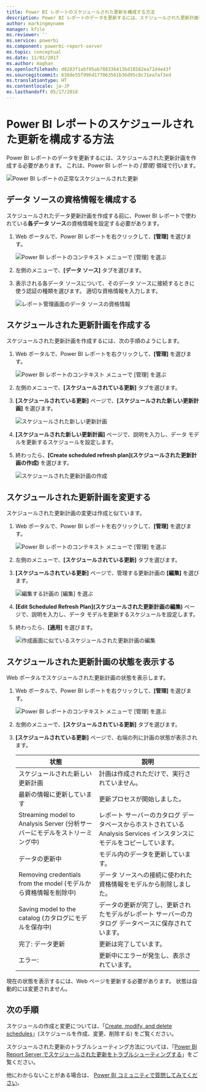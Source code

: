 ```yaml
---
title: Power BI レポートのスケジュールされた更新を構成する方法
description: Power BI レポートのデータを更新するには、スケジュールされた更新計画を作成する必要があります。
author: markingmyname
manager: kfile
ms.reviewer: ''
ms.service: powerbi
ms.component: powerbi-report-server
ms.topic: conceptual
ms.date: 11/01/2017
ms.author: maghan
ms.openlocfilehash: d8283f1abf05ab788336413bd18582ea71d4e43f
ms.sourcegitcommit: 638de55f996d177063561b36d95c8c71ea7af3ed
ms.translationtype: HT
ms.contentlocale: ja-JP
ms.lasthandoff: 05/17/2018
---
```

# <a name="how-to-configure-power-bi-report-scheduled-refresh"></a>Power BI レポートのスケジュールされた更新を構成する方法
Power BI レポートのデータを更新するには、スケジュールされた更新計画を作成する必要があります。 これは、Power BI レポートの *[管理]* 領域で行います。

![Power BI レポートの正常なスケジュールされた更新](media/configure-scheduled-refresh/scheduled-refresh-success.png)

## <a name="configure-data-source-credentials"></a>データ ソースの資格情報を構成する
スケジュールされたデータ更新計画を作成する前に、Power BI レポートで使われている**各データ ソース**の資格情報を設定する必要があります。

1. Web ポータルで、Power BI レポートを右クリックして、**[管理]** を選びます。
   
    ![Power BI レポートのコンテキスト メニューで [管理] を選ぶ](media/configure-scheduled-refresh/manage-power-bi-report.png)
2. 左側のメニューで、**[データ ソース]** タブを選びます。
3. 表示される各データ ソースについて、そのデータ ソースに接続するときに使う認証の種類を選びます。 適切な資格情報を入力します。
   
    ![レポート管理画面のデータ ソースの資格情報](media/configure-scheduled-refresh/data-source-credentials.png)

## <a name="creating-a-schedule-refresh-plan"></a>スケジュールされた更新計画を作成する
スケジュールされた更新計画を作成するには、次の手順のようにします。

1. Web ポータルで、Power BI レポートを右クリックして、**[管理]** を選びます。
   
    ![Power BI レポートのコンテキスト メニューで [管理] を選ぶ](media/configure-scheduled-refresh/manage-power-bi-report.png)
2. 左側のメニューで、**[スケジュールされている更新]** タブを選びます。
3. **[スケジュールされている更新]** ページで、**[スケジュールされた新しい更新計画]** を選びます。
   
    ![スケジュールされた新しい更新計画](media/configure-scheduled-refresh/new-scheduled-refresh-plan.png)
4. **[スケジュールされた新しい更新計画]** ページで、説明を入力し、データ モデルを更新するスケジュールを設定します。
5. 終わったら、**[Create scheduled refresh plan]\(スケジュールされた更新計画の作成\)** を選びます。
   
    ![スケジュールされた更新計画の作成](media/configure-scheduled-refresh/create-scheduled-refresh-plan.png)

## <a name="modifying-a-schedule-refresh-plan"></a>スケジュールされた更新計画を変更する
スケジュールされた更新計画の変更は作成と似ています。

1. Web ポータルで、Power BI レポートを右クリックして、**[管理]** を選びます。
   
    ![Power BI レポートのコンテキスト メニューで [管理] を選ぶ](media/configure-scheduled-refresh/manage-power-bi-report.png)
2. 左側のメニューで、**[スケジュールされている更新]** タブを選びます。
3. **[スケジュールされている更新]** ページで、管理する更新計画の **[編集]** を選びます。
   
    ![編集する計画の [編集] を選ぶ](media/configure-scheduled-refresh/edit-scheduled-refresh-plan.png)
4. **[Edit Scheduled Refresh Plan]\(スケジュールされた更新計画の編集\)** ページで、説明を入力し、データ モデルを更新するスケジュールを設定します。
5. 終わったら、**[適用]** を選びます。
   
    ![作成画面に似ているスケジュールされた更新計画の編集](media/configure-scheduled-refresh/edit-scheduled-refresh-plan-page.png)

## <a name="viewing-the-status-of-schedule-refresh-plan"></a>スケジュールされた更新計画の状態を表示する
Web ポータルでスケジュールされた更新計画の状態を表示します。

1. Web ポータルで、Power BI レポートを右クリックして、**[管理]** を選びます。
   
    ![Power BI レポートのコンテキスト メニューで [管理] を選ぶ](media/configure-scheduled-refresh/manage-power-bi-report.png)
2. 左側のメニューで、**[スケジュールされている更新]** タブを選びます。
3. **[スケジュールされている更新]** ページで、右端の列に計画の状態が表示されます。
   
   | **状態** | **説明** |
   | --- | --- |
   | スケジュールされた新しい更新計画 |計画は作成されただけで、実行されていません。 |
   | 最新の情報に更新しています |更新プロセスが開始しました。 |
   | Streaming model to Analysis Server \(分析サーバーにモデルをストリーミング中\) |レポート サーバーのカタログ データベースからホストされている Analysis Services インスタンスにモデルをコピーしています。 |
   | データの更新中 |モデル内のデータを更新しています。 |
   | Removing credentials from the model \(モデルから資格情報を削除中\) |データ ソースへの接続に使われた資格情報をモデルから削除しました。 |
   | Saving model to the catalog \(カタログにモデルを保存中\) |データの更新が完了し、更新されたモデルがレポート サーバーのカタログ データベースに保存されています。 |
   | 完了: データ更新 |更新は完了しています。 |
   | エラー: |更新中にエラーが発生し、表示されています。 |

現在の状態を表示するには、Web ページを更新する必要があります。 状態は自動的には変更されません。

## <a name="next-steps"></a>次の手順
スケジュールの作成と変更については、「[Create, modify, and delete schedules](https://docs.microsoft.com/sql/reporting-services/subscriptions/create-modify-and-delete-schedules)」(スケジュールを作成、変更、削除する) をご覧ください。

スケジュールされた更新のトラブルシューティング方法については、「[Power BI Report Server でスケジュールされた更新をトラブルシューティングする](scheduled-refresh-troubleshoot.md)」をご覧ください。

他にわからないことがある場合は、 [Power BI コミュニティで質問してみてください](https://community.powerbi.com/)。

